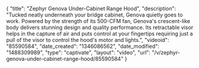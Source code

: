 {
    "title": "Zephyr Genova Under-Cabinet Range Hood",
    "description": "Tucked neatly underneath your bridge cabinet, Genova quietly goes to work. Powered by the strength of its 500-CFM fan, Genova's crescent-like body delivers stunning design and quality performance. Its retractable visor helps in the capture of air and puts control at your fingertips requiring just a pull of the visor to control the hood's motor and lights.",
    "videoid": "85590584",
    "date_created": "1346086562",
    "date_modified": "1488309989",
    "type": "captivate",
    "layout": "video",
    "url": "\/v\/zephyr-genova-under-cabinet-range-hood\/85590584"
}